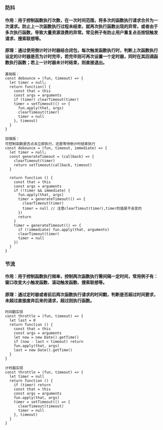 ### 防抖

#### 作用：用于控制函数执行次数，在一次时间范围，将多次的函数执行请求合并为一次请求。防止上一次函数执行过程未结束，就再次执行函数出现的异常，或者由于多次执行函数，导致大量资源浪费的异常。常见例子有防止用户重复点击按钮触发请求、搜索联想等。

#### 原理：通过使用倒计时计时器结合闭包，每次触发函数执行时，判断上次函数执行设定的计时器是否为计时完毕，若完毕则可再次设置一个定时器，同时在其回调函数执行函数；若上一计时器未计时结束，则直接退出。
```
基础版：
const debounce = (fun, timeout) => {
  let timer = null;
  return function() {
    const that = this
    const args = arguments
    if (timer) clearTimeout(timer)
    timer = setTimeout(() => {
      fun.apply(that, args)
      clearTimeout(timer)
      timer = null
    }, timeout)
  }
}

加强版：
可控制函数是否点击立即执行，还是等待倒计时结束执行
const debounce = (fun, timeout, immediate) => {
  let timer = null;
  const generateTimeout = (callback) => {
    clearTimeout(timer)
    return setTimeout(callback, timeout)
  }

  return function () {
    const that = this
    const args = arguments
    if (!timer && immediate) {
      fun.apply(that, args)
      timer = generateTimeout(() => {
        clearTimeout(timer)
        timer = null // 注意clearTimout(timer),timer的值是不会变的
      })
      return 
    }
    timer = generateTimeout(() => {
      if (!immediate) fun.apply(that, arguments)
      clearTimeout(timer)
      timer = null
    })
  }
}
```

### 节流

#### 作用：用于控制函数执行频率，控制两次函数执行需间隔一定时间，常用例子有：窗口改变大小触发函数、滚动触发函数、搜索联想等。

#### 原理：通过定时器或者前后两次函数执行请求的时间戳，判断是否超过时间要求，未超过直接废弃后来的请求，超过则执行函数。

```
时间戳实现
const throttle = (fun, timeout) => {
  let last = 0
  return function () {
    const that = this
    const args = arguments
    let now = new Date().getTime()
    if (now - last < timeout) return
    fun.apply(that, args)
    last = new Date().getTime()
  }
}

计时器实现
const throttle = (fun, timeout) => {
  let timer = null
  return function () {
    if (timer) return
    const that = this
    const args = arguments
    fun.apply(that, args)
    timer = setTimeout(() => {
      clearTimeout(timeout)
      timer = null
    }, timeout)
  }
}
```
